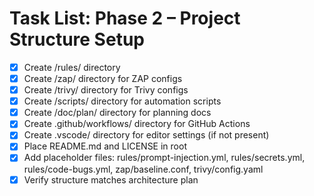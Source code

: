 # Task List: Phase 2 – Project Structure Setup

- [x] Create /rules/ directory
- [x] Create /zap/ directory for ZAP configs
- [x] Create /trivy/ directory for Trivy configs
- [x] Create /scripts/ directory for automation scripts
- [x] Create /doc/plan/ directory for planning docs
- [x] Create .github/workflows/ directory for GitHub Actions
- [x] Create .vscode/ directory for editor settings (if not present)
- [x] Place README.md and LICENSE in root
- [x] Add placeholder files: rules/prompt-injection.yml, rules/secrets.yml, rules/code-bugs.yml, zap/baseline.conf, trivy/config.yaml
- [x] Verify structure matches architecture plan
